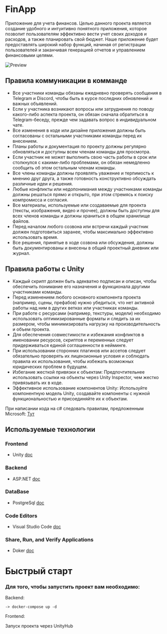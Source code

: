 # FinApp
Приложение для учета финансов. Целью данного проекта является создание удобного и интуитивно понятного приложения, которое позволит пользователям эффективно вести учет своих доходов и расходов, а также планировать свой бюджет. Наше приложение будет предоставлять широкий набор функций, начиная
от регистрации пользователей и заканчивая генерацией отчетов и управлением финансовыми
целями.

![Preview](https://i.ibb.co/tJxZyM6/Screenshot-2024-05-18-011135.png)

## Правила коммуникации в комманде
- Все участники команды обязаны ежедневно проверять сообщения в Telegram и Discord, чтобы быть в курсе последних обновлений и важных объявлений.
- Если у участника возникают вопросы или затруднения по поводу какого-либо аспекта проекта, он обязан сначала обратиться в Telegram-беседу, прежде чем задавать вопрос в индивидуальном чате.
- Все изменения в коде или дизайне приложения должны быть согласованы с остальными участниками команды перед их внесением.
- Планы работы и документация по проекту должны регулярно обновляться и доступны всем членам команды для просмотра.
- Если участник не может выполнить свою часть работы в срок или столкнулся с какими-либо проблемами, он обязан немедленно сообщить об этом остальным членам команды.
- Все члены команды должны проявлять уважение и терпимость к мнению друг друга, а также готовность конструктивно обсуждать различные идеи и решения.
- Любые конфликты или недопонимания между участниками команды должны решаться прямо и открыто, при этом стремясь к поиску компромисса и согласия.
- Все материалы, используемые или создаваемые для проекта (тексты, изображения, видео и прочее), должны быть доступны для всех членов команды и должны храниться в общем хранилище файлов.
- Перед началом любого созвона или встречи каждый участник должен подготовиться заранее, чтобы максимально эффективно использовать время.
- Все решения, принятые в ходе созвона или обсуждения, должны быть документированы и внесены в общий проектный дневник или журнал.

## Правила работы с Unity
- Каждый скрипт должен быть адекватно подписан и описан, чтобы обеспечить понимание его назначения и функционала другими участниками команды.
- Перед изменением любого основного компонента проекта (например, сцены, префабов) нужно убедиться, что нет активной работы над ним в других ветках или участниках команды.
- При работе с ресурсами (например, текстуры, модели) необходимо использовать оптимизированные форматы и следить за их размером, чтобы минимизировать нагрузку на производительность и объем проекта.
- Для обеспечения совместимости и избежания конфликтов в именовании ресурсов, скриптов и переменных следует придерживаться единой соглашенности в нейминге.
- При использовании сторонних плагинов или ассетов следует обязательно проверять их лицензионные условия и соблюдать правила их использования, чтобы избежать возможных юридических проблем в будущем.
- Избегание жесткой привязки к объектам: Предпочтительнее использовать ссылки на объекты через Unity Inspector, чем жестко привязывать их в коде.
- Эффективное использование компонентов Unity: Используйте компонентную модель Unity, создавайте компоненты с нужной функциональностью и присоединяйте их к объектам.

При написании кода на c# следовать правилам, предложенным Microsoft: [Тут](https://learn.microsoft.com/en-us/dotnet/csharp/fundamentals/coding-style/coding-conventions
)


## Используемые технологии
### Frontend
- Unity [doc](https://docs.unity.com/)
### Backend
- ASP.NET [doc]([https://nodejs.org/docs/latest/api/](https://learn.microsoft.com/en-us/aspnet/core/?view=aspnetcore-8.0))
### DataBase
- PostgreSql [doc](https://www.postgresql.org/docs/current/)
### Code Editors
- Visual Studio Code [doc](https://code.visualstudio.com/docs)
### Share, Run, and Verify Applications
- Doker [doc](https://docs.docker.com/?_gl=1*1oyux9e*_ga*NTU5OTQ5NTA3LjE3MTQ5MTY4NjU.*_ga_XJWPQMJYHQ*MTcxNDkxNjg2NC4xLjEuMTcxNDkxNjg4MS40My4wLjA.)

# Быстрый старт
### Для того, чтобы запустить проект вам необходимо:
Backend:
```
-> docker-compose up -d
```
Frontend:

Запуск проекта через UnityHub
